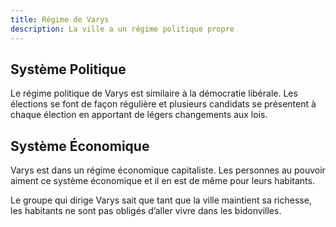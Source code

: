 ```yaml
---
title: Régime de Varys
description: La ville a un régime politique propre
---
```


## Système Politique

Le régime politique de Varys est similaire à la démocratie libérale. 
Les élections se font de façon régulière et plusieurs candidats se présentent à chaque élection en apportant de légers changements aux lois.

## Système Économique

Varys est dans un régime économique capitaliste. Les personnes au pouvoir aiment ce système économique et il en est de même pour leurs habitants.

Le groupe qui dirige Varys sait que tant que la ville maintient sa richesse, les habitants ne sont pas obligés d’aller vivre dans les bidonvilles.
